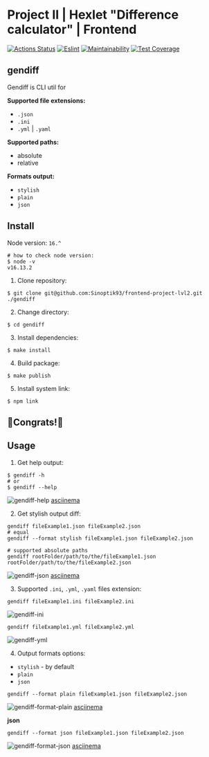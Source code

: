 # Project II | Hexlet "Difference calculator" | Frontend

[![Actions Status](https://github.com/Sinoptik93/frontend-project-lvl2/workflows/hexlet-check/badge.svg)](https://github.com/Sinoptik93/frontend-project-lvl2/actions)
[![Eslint](https://github.com/Sinoptik93/frontend-project-lvl2/workflows/eslint/badge.svg)](https://github.com/Sinoptik93/frontend-project-lvl2/actions)
[![Maintainability](https://api.codeclimate.com/v1/badges/09c96cb1204218a32a53/maintainability)](https://codeclimate.com/github/Sinoptik93/frontend-project-lvl2/maintainability)
[![Test Coverage](https://api.codeclimate.com/v1/badges/09c96cb1204218a32a53/test_coverage)](https://codeclimate.com/github/Sinoptik93/frontend-project-lvl2/test_coverage)

## gendiff
Gendiff is CLI util for 

**Supported file extensions:**
- `.json`
- `.ini`
- `.yml` | `.yaml`

**Supported paths:**
- absolute
- relative

**Formats output:**
- `stylish`
- `plain`
- `json`

## Install
Node version: `16.^`

```
# how to check node version:
$ node -v
v16.13.2
```

1. Clone repository:
```
$ git clone git@github.com:Sinoptik93/frontend-project-lvl2.git ./gendiff
```

2. Change directory:
```
$ cd gendiff 
```

3. Install dependencies:
```
$ make install
```

4. Build package:
```
$ make publish
```

5. Install system link:
```
$ npm link
```

## 🥳Congrats!🥳

## Usage
1. Get help output:
```
$ gendiff -h
# or
$ gendiff --help
```
![gendiff-help](https://i.ibb.co/HrW0nKm/gendiff-help.gif)
[asciinema](https://asciinema.org/a/QE60TcjrebGvyPpIIausEw3Cx)

2. Get stylish output diff:
```
gendiff fileExample1.json fileExample2.json
# equal
gendiff --format stylish fileExample1.json fileExample2.json

# supported absolute paths
gendiff rootFolder/path/to/the/fileExample1.json rootFolder/path/to/the/fileExample2.json
```
![gendiff-json](https://i.ibb.co/zstjxcZ/gendiff-json.gif)
[asciinema](https://asciinema.org/a/3Rt2JpmpKFSuVxRR86jYEKJgr)


3. Supported `.ini`, `.yml`, `.yaml` files extension:
```
gendiff fileExample1.ini fileExample2.ini
```

![gendiff-ini](https://i.ibb.co/dkjnkGs/gendiff-ini.gif)

```
gendiff fileExample1.yml fileExample2.yml
```
![gendiff-yml](https://i.ibb.co/p2sWJ1T/gendiff-yml.gif)


4. Output formats options:
- `stylish` - by default
- `plain`
- `json`

```
gendiff --format plain fileExample1.json fileExample2.json
```
![gendiff-format-plain](https://i.ibb.co/MVcHRjW/gendiff-format-plain.gif)
[asciinema](https://asciinema.org/a/RctSCI6PRBJxxWOxAivR2rM62)

**json**
```
gendiff --format json fileExample1.json fileExample2.json
```
![gendiff-format-json](https://i.ibb.co/G0KjjS1/gendiff-format-json.gif)
[asciinema](https://asciinema.org/a/I1WfTGVpYdNx9aB7UvwhTmUKR)
